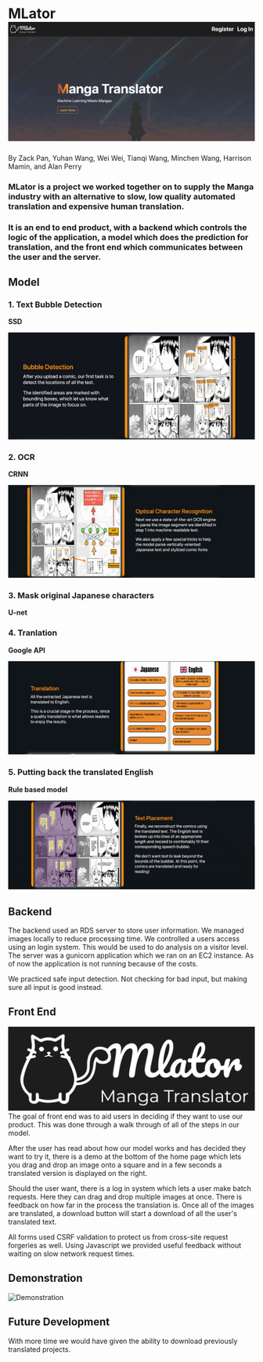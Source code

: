 # MLator ![MLator Splash Screen](image/splash.png "Logo Title Text 1")
 By Zack Pan, Yuhan Wang, Wei Wei, Tianqi Wang, Minchen Wang, Harrison Mamin, and Alan Perry
 
### MLator is a project we worked together on to supply the Manga industry with an alternative to slow, low quality automated translation and expensive human translation.

### It is an end to end product, with a backend which controls the logic of the application, a model which does the prediction for translation, and the front end which communicates between the user and the server.


## Model 
### 1. Text Bubble Detection
**SSD**

![Demonstration](image/1.gif "Demonstration")

### 2. OCR
**CRNN**

![Demonstration](image/2.gif "Demonstration")

### 3. Mask original Japanese characters
**U-net**

### 4. Tranlation
**Google API**

![Demonstration](image/3.gif "Demonstration")

### 5. Putting back the translated English
**Rule based model** 

![Demonstration](image/4.gif "Demonstration")

## Backend 

The backend used an RDS server to store user information. We managed images locally to reduce processing time. We controlled a users access using an login system. This would be used to do analysis on a visitor level. The server was a gunicorn application which we ran on an EC2 instance. As of now the application is not running because of the costs.

We practiced safe input detection. Not checking for bad input, but making sure all input is good instead. 

## Front End 

![Logo](image/logo.png "Demonstration")
The goal of front end was to aid users in deciding if they want to use our product. This was done through a walk through of all of the steps in our model.

After the user has read about how our model works and has decided they want to try it, there is a demo at the bottom of the home page which lets you drag and drop an image onto a square and in a few seconds a translated version is displayed on the right.

Should the user want, there is a log in system which lets a user make batch requests. Here they can drag and drop multiple images at once. There is feedback on how far in the process the translation is. Once all of the images are translated, a download button will start a download of all the user's translated text.

All forms used CSRF validation to protect us from cross-site request forgeries as well. Using Javascript we provided useful feedback without waiting on slow network request times.

## Demonstration
![Demonstration](image/out.gif "Demonstration")

## Future Development
With more time we would have given the ability to download previously translated projects.
